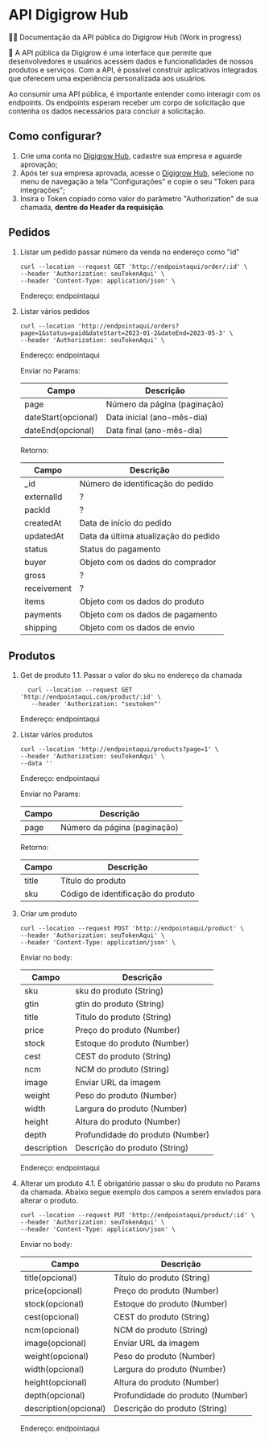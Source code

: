 # API Digigrow Hub

✍🏻 Documentação da API pública do Digigrow Hub (Work in progress)

💬 A API pública da Digigrow é uma interface que permite que desenvolvedores e usuários acessem dados e funcionalidades de nossos produtos e serviços. Com a API, é possível construir aplicativos integrados que oferecem uma experiência personalizada aos usuários.

Ao consumir uma API pública, é importante entender como interagir com os endpoints. Os endpoints esperam receber um corpo de solicitação que contenha os dados necessários para concluir a solicitação.

## Como configurar?

1. Crie uma conta no [Digigrow Hub](https://app.digigrow.com.br/), cadastre sua empresa e aguarde aprovação;
2. Após ter sua empresa aprovada, acesse o [Digigrow Hub](https://app.digigrow.com.br/), selecione no menu de navegação a tela "Configurações" e copie o seu "Token para integrações";
3. Insira o Token copiado como valor do parâmetro "Authorization" de sua chamada, **dentro do Header da requisição**.

## Pedidos

1. Listar um pedido
   passar número da venda no endereço como "id"

   ```
   curl --location --request GET 'http://endpointaqui/order/:id' \
   --header 'Authorization: seuTokenAqui' \
   --header 'Content-Type: application/json' \
   ```
   
   Endereço: endpointaqui

3. Listar vários pedidos

   ```
   curl --location 'http://endpointaqui/orders?page=1&status=paid&dateStart=2023-01-2&dateEnd=2023-05-3' \
   --header 'Authorization: seuTokenAqui' \
   ```
   
   Endereço: endpointaqui

   Enviar no Params:
   
    | Campo        | Descrição                             |
    |--------------|---------------------------------------|
    | page               | Número da página (paginação)    |
    | dateStart(opcional)| Data inicial (ano-mês-dia)      |
    | dateEnd(opcional)  | Data final (ano-mês-dia)        |
   
   Retorno:
   
    | Campo        | Descrição                             |
    |--------------|---------------------------------------|
    | _id          | Número de identificação do pedido     |
    | externalId   | ?                                     |
    | packId       | ?                                     |
    | createdAt    | Data de início do pedido              |
    | updatedAt    | Data da última atualização do pedido  |
    | status       | Status do pagamento                   |
    | buyer        | Objeto com os dados do comprador      |
    | gross        | ?                                     |
    | receivement  | ?                                     |
    | items        | Objeto com os dados do produto        |
    | payments     | Objeto com os dados de pagamento      |
    | shipping     | Objeto com os dados de envio          |


## Produtos

1. Get de produto
   1.1. Passar o valor do sku no endereço da chamada
   ```
     curl --location --request GET 'http://endpointaqui.com/product/:id' \
      --header 'Authorization: "seutoken"'
   ```
   
   Endereço: endpointaqui

   

2. Listar vários produtos
   
   ```
   curl --location 'http://endpointaqui/products?page=1' \
   --header 'Authorization: seuTokenAqui' \
   --data ''
   ```
   
   Endereço: endpointaqui

   Enviar no Params:
   
    | Campo        | Descrição                             |
    |--------------|---------------------------------------|
    | page         | Número da página (paginação)          |

   
   Retorno:
   
    | Campo        | Descrição                             |
    |--------------|---------------------------------------|
    | title        | Título do produto                     |
    | sku          | Código de identificação do produto    |

3. Criar um produto

   ```
   curl --location --request POST 'http://endpointaqui/product' \
   --header 'Authorization: seuTokenAqui' \
   --header 'Content-Type: application/json' \
   ```
   Enviar no body:
   
   | Campo        | Descrição                             |
   |--------------|---------------------------------------|
   | sku          | sku do produto  (String)              |
   | gtin         | gtin do produto  (String)             |
   | title        | Título do produto  (String)           |
   | price        | Preço do produto   (Number)           |
   | stock        | Estoque do produto   (Number)         |
   | cest         | CEST do produto   (String)            |
   | ncm          | NCM do produto    (String)            |
   | image        | Enviar URL da imagem                  |
   | weight       | Peso do produto   (Number)            |
   | width        | Largura do produto   (Number)         |
   | height       | Altura do produto   (Number)          |
   | depth        | Profundidade do produto   (Number)    |
   | description  | Descrição do produto  (String)        |
   
   Endereço: endpointaqui
   
5. Alterar um produto
   4.1. É obrigatório passar o sku do produto no Params da chamada. Abaixo segue exemplo dos campos a serem enviados para alterar o produto.

   ```
   curl --location --request PUT 'http://endpointaqui/product/:id' \
   --header 'Authorization: seuTokenAqui' \
   --header 'Content-Type: application/json' \
   ```
   Enviar no body:
   
   | Campo                  | Descrição                             |
   |------------------------|---------------------------------------|
   | title(opcional)        | Título do produto  (String)           |
   | price(opcional)        | Preço do produto   (Number)           |
   | stock(opcional)        | Estoque do produto   (Number)         |
   | cest(opcional)         | CEST do produto   (String)            |
   | ncm(opcional)          | NCM do produto    (String)            |
   | image(opcional)        | Enviar URL da imagem                  |
   | weight(opcional)       | Peso do produto   (Number)            |
   | width(opcional)        | Largura do produto   (Number)         |
   | height(opcional)       | Altura do produto   (Number)          |
   | depth(opcional)        | Profundidade do produto   (Number)    |
   | description(opcional)  | Descrição do produto  (String)        |
   
   Endereço: endpointaqui
